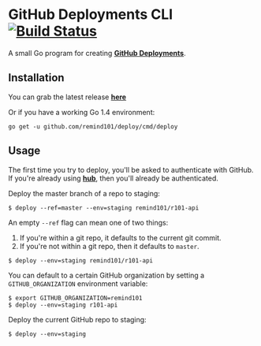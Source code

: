 # GitHub Deployments CLI [![Build Status](https://travis-ci.org/remind101/deploy.svg?branch=master)](https://travis-ci.org/remind101/deploy)

A small Go program for creating **[GitHub Deployments](https://developer.github.com/v3/repos/deployments/)**.

## Installation

You can grab the latest release **[here](https://github.com/remind101/deploy/releases)**

Or if you have a working Go 1.4 environment:

```
go get -u github.com/remind101/deploy/cmd/deploy
```

## Usage

The first time you try to deploy, you'll be asked to authenticate with GitHub. If you're already using **[hub](https://github.com/github/hub)**, then you'll already be authenticated.

Deploy the master branch of a repo to staging:

```console
$ deploy --ref=master --env=staging remind101/r101-api
```

An empty `--ref` flag can mean one of two things:

1. If you're within a git repo, it defaults to the current git commit.
2. If you're not within a git repo, then it defaults to `master`.

```console
$ deploy --env=staging remind101/r101-api
```

You can default to a certain GitHub organization by setting a `GITHUB_ORGANIZATION` environment variable:

```console
$ export GITHUB_ORGANIZATION=remind101
$ deploy --env=staging r101-api
```

Deploy the current GitHub repo to staging:

```console
$ deploy --env=staging
```
